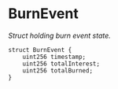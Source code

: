 # BurnEvent
*Struct holding burn event state.*


```solidity
struct BurnEvent {
    uint256 timestamp;
    uint256 totalInterest;
    uint256 totalBurned;
}
```

